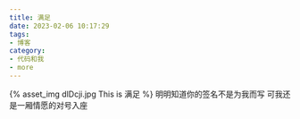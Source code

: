 ```yaml
---
title: 满足
date: 2023-02-06 10:17:29
tags:
- 博客
category:
- 代码和我
- more
---
```

{% asset_img dlDcji.jpg This is 满足 %}
明明知道你的签名不是为我而写
可我还是一厢情愿的对号入座